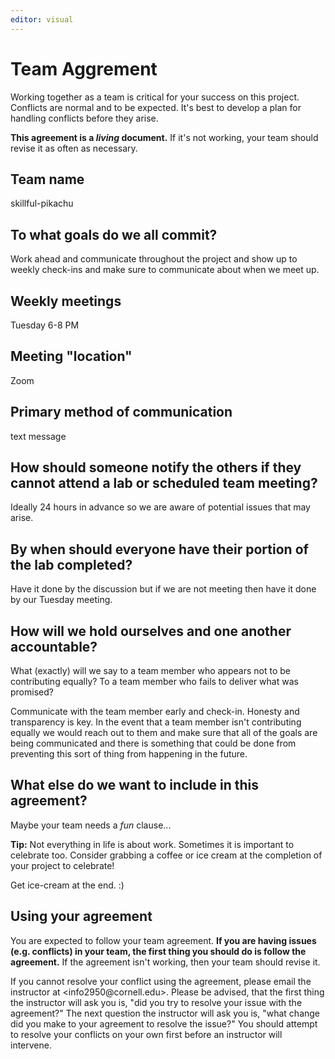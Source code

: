 ```yaml
---
editor: visual
---
```


# Team Aggrement

Working together as a team is critical for your success on this project. Conflicts are normal and to be expected. It's best to develop a plan for handling conflicts before they arise.

**This agreement is a *living* document.** If it's not working, your team should revise it as often as necessary.

## Team name

skillful-pikachu

## To what goals do we all commit?

Work ahead and communicate throughout the project and show up to weekly check-ins and make sure to communicate about when we meet up.

## Weekly meetings

Tuesday 6-8 PM

## Meeting "location"

Zoom

## Primary method of communication

text message

## How should someone notify the others if they cannot attend a lab or scheduled team meeting?

Ideally 24 hours in advance so we are aware of potential issues that may arise.

## By when should everyone have their portion of the lab completed?

Have it done by the discussion but if we are not meeting then have it done by our Tuesday meeting.

## How will we hold ourselves and one another accountable?

What (exactly) will we say to a team member who appears not to be contributing equally? To a team member who fails to deliver what was promised?

Communicate with the team member early and check-in. Honesty and transparency is key. In the event that a team member isn't contributing equally we would reach out to them and make sure that all of the goals are being communicated and there is something that could be done from preventing this sort of thing from happening in the future.

## What else do we want to include in this agreement?

Maybe your team needs a *fun* clause...

**Tip:** Not everything in life is about work. Sometimes it is important to celebrate too. Consider grabbing a coffee or ice cream at the completion of your project to celebrate!

Get ice-cream at the end. :)

## Using your agreement

You are expected to follow your team agreement. **If you are having issues (e.g. conflicts) in your team, the first thing you should do is follow the agreement.** If the agreement isn't working, then your team should revise it.

If you cannot resolve your conflict using the agreement, please email the instructor at \<info2950\@cornell.edu\>. Please be advised, that the first thing the instructor will ask you is, "did you try to resolve your issue with the agreement?" The next question the instructor will ask you is, "what change did you make to your agreement to resolve the issue?" You should attempt to resolve your conflicts on your own first before an instructor will intervene.
